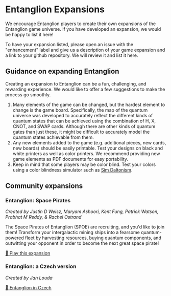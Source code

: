 # Entanglion Expansions
We encourage Entanglion players to create their own expansions of the Entanglion game universe. If you have developed an expansion, we would be happy to list it here!

To have your expansion listed, please open an issue with the "enhancement" label and give us a description of your game expansion and a link to your github repository. We will review it and list it here.

## Guidance on expanding Entanglion
Creating an expansion to Entanglion can be a fun, challenging, and rewarding experience. We would like to offer a few suggestions to make the process go smoothly.

1. Many elements of the game can be changed, but the hardest element to change is the game board. Specifically, the map of the quantum universe was developed to accurately reflect the different kinds of quantum states that can be achieved using the combination of H, X, CNOT, and SWAP cards. Although there are other kinds of quantum gates than just these, it might be difficult to accurately model the quantum states achievable from them.
2. Any new elements added to the game (e.g. additional pieces, new cards, new boards) should be easily printable. Test your designs on black and white printers as well as color printers. We recommend providing new game elements as PDF documents for easy portability.
3. Keep in mind that some players may be color blind. Test your colors using a color blindness simulator such as [Sim Daltonism](https://michelf.ca/projects/sim-daltonism/).

## Community expansions

### Entanglion: Space Pirates
_Created by Justin D Weisz, Maryam Ashoori, Kent Fung, Patrick Watson, Prabhat M Reddy, & Rachel Ostrand_

The Space Pirates of Entanglion (SPOE) are recruiting, and you'd like to join them! Transform your intergalactic mining ships into a fearsome quantum-powered fleet by harvesting resources, buying quantum components, and outwitting your opponent in order to become the next great space pirate!

[🚀 Play this expansion](https://github.com/Entanglion/entanglion-spoe)

### Entanglion: a Czech version
_Created by Jan Louda_

[🚀 Entanglion in Czech](https://github.com/janlouda/entanglion)

